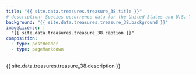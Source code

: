 ```yaml
---
title: "{{ site.data.treasures.treasure_38.title }}"
# description: Species occurrence data for the United States and U.S. Territories.
background: "{{ site.data.treasures.treasure_38.background }}"
imageLicense: |
  "{{ site.data.treasures.treasure_38.caption }}"
composition:
  - type: postHeader
  - type: pageMarkdown
---
```


{{ site.data.treasures.treasure_38.description }}
